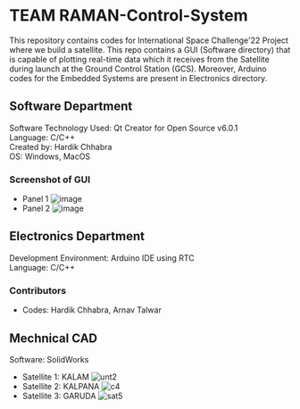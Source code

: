 # TEAM RAMAN-Control-System
This repository contains codes for International Space Challenge'22 Project where we build a satellite. This repo contains a GUI (Software directory) that is capable of plotting real-time data which it receives from the Satellite during launch at the Ground Control Station (GCS). Moreover, Arduino codes for the Embedded Systems are present in Electronics directory.<br>
## Software Department
Software Technology Used: Qt Creator for Open Source v6.0.1 <br>
Language: C/C++ <br>
Created by: Hardik Chhabra <br>
OS: Windows, MacOS

### Screenshot of GUI

 - Panel 1
![image](https://user-images.githubusercontent.com/83291010/210073048-63119666-0aed-46f8-b6e1-0802d4b6d315.png)
 - Panel 2
![image](https://user-images.githubusercontent.com/83291010/210073171-f25baa1b-6285-442c-8b39-ac3e779b8ab9.png)

## Electronics Department
Development Environment: Arduino IDE using RTC <br>
Language: C/C++

### Contributors
 - Codes: Hardik Chhabra, Arnav Talwar

## Mechnical CAD
Software: SolidWorks

 - Satellite 1: KALAM
![unt2](https://user-images.githubusercontent.com/83291010/210073706-54fadc9e-28ca-4963-a8cb-a0b92fd1b5ac.JPG)
 - Satellite 2: KALPANA
![c4](https://user-images.githubusercontent.com/83291010/210074021-f57778fa-0d68-4a88-923e-643727ee4d04.JPG)
 - Satellite 3: GARUDA
![sat5](https://user-images.githubusercontent.com/83291010/210074054-1001137f-6f44-4ae3-abf0-d940b5f5741f.JPG)
